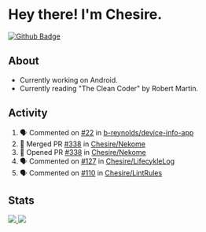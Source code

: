 # Hey there! I'm Chesire.

[![Github Badge](https://img.shields.io/badge/-Github-000?style=flat-square&logo=Github&logoColor=white&link=https://github.com/chesire)](https://github.com/chesire)

## About
<!-- Uses https://github.com/Chesire/natemoo-re -->
* Currently working on Android.
* Currently reading "The Clean Coder" by Robert Martin.
<!--
* Currently listening to: 
<a href="https://natemoo-re-iirbxe7wf.vercel.app/now-playing?open">
    <img src="https://natemoo-re-iirbxe7wf.vercel.app/now-playing" width="256" height="64" alt="Now Playing">
</a>  
-->

## Activity
<!-- Uses https://github.com/jamesgeorge007/github-activity-readme -->
<!--START_SECTION:activity-->
1. 🗣 Commented on [#22](https://github.com/b-reynolds/device-info-app/issues/22) in [b-reynolds/device-info-app](https://github.com/b-reynolds/device-info-app)
2. 🎉 Merged PR [#338](https://github.com/Chesire/Nekome/pull/338) in [Chesire/Nekome](https://github.com/Chesire/Nekome)
3. 💪 Opened PR [#338](https://github.com/Chesire/Nekome/pull/338) in [Chesire/Nekome](https://github.com/Chesire/Nekome)
4. 🗣 Commented on [#127](https://github.com/Chesire/LifecykleLog/issues/127) in [Chesire/LifecykleLog](https://github.com/Chesire/LifecykleLog)
5. 🗣 Commented on [#110](https://github.com/Chesire/LintRules/issues/110) in [Chesire/LintRules](https://github.com/Chesire/LintRules)
<!--END_SECTION:activity-->

## Stats
<a href="https://github-readme-stats.vercel.app/api/top-langs/?username=chesire&theme=tokyonight">
    <img src="https://github-readme-stats.vercel.app/api/top-langs/?username=chesire&layout=compact&theme=tokyonight" >
</a>
<a href="https://github-readme-stats.vercel.app/api?username=chesire&show_icons=true&theme=tokyonight">
    <img src="https://github-readme-stats.vercel.app/api?username=chesire&show_icons=true&theme=tokyonight" >
</a>  
